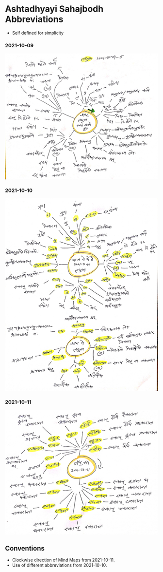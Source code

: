 # Ashtadhyayi Sahajbodh Abbreviations 

- Self defined for simplicity

### 2021-10-09

![asbabbr-2021-10-09-1](asbabbr-2021-10-09-1.jpg)

### 2021-10-10

![asbabbr-2021-10-10-1](asbabbr-2021-10-10-1.jpg)

### 2021-10-11

![asbabbr-2021-10-11-1](asbabbr-2021-10-11-1.jpg)

## Conventions 

- Clockwise direction of Mind Maps from 2021-10-11. 
- Use of different abbreviations from 2021-10-10. 
